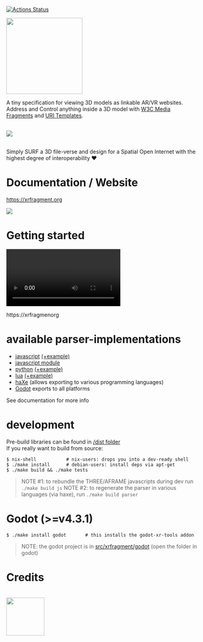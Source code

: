 <link rel="stylesheet" href="doc/style.css"/>
<link href="https://fonts.cdnfonts.com/css/montserrat" rel="stylesheet"/>

[![Actions Status](https://github.com/coderofsalvation/xrfragment/workflows/test/badge.svg)](https://github.com/coderofsalvation/xrfragment/actions)

<img src="https://xrfragment.org/example/assets/logo.png" width="200"/>

A tiny specification for viewing 3D models as linkable AR/VR websites.<br>
Address and Control anything inside a 3D model with [W3C Media Fragments](https://www.w3.org/TR/media-frags/) and [URI Templates](https://www.rfc-editor.org/rfc/rfc6570).<br>
<br>

![](https://coderofsalvation.github.io/xrfragment.media/images/metadata.jpg)

<br>
Simply SURF a 3D file-verse and design for a Spatial Open Internet with the highest degree of interoperability ❤

# Documentation / Website 

https://xrfragment.org 

![](https://coderofsalvation.github.io/xrfragment.media/images/nocode.jpg)

# Getting started

![](https://coderofsalvation.github.io/xrfragment.media/gettingstarted2024.mp4)

https://xrfragmenorg 

# available parser-implementations

* [javascript](dist/xrfragment.js) [(+example)](test/test.js)
* [javascript module](dist/xrfragment.module.js) 
* [python](dist/xrfragment.py) [(+example)](test/test.py)
* [lua](dist/xrfragment.lua) [(+example)](test/test.lua)
* [haXe](src/xrfragment) (allows exporting to various programming languages)
* [Godot](https://codeberg.org/coderofsalvation/xrfragment-godot) exports to all platforms

See documentation for more info

# development

Pre-build libraries can be found in [/dist folder](dist)<br>
If you really want to build from source:

```
$ nix-shell           # nix-users: drops you into a dev-ready shell 
$ ./make install      # debian-users: install deps via apt-get
$ ./make build && ./make tests
```

> NOTE #1: to rebundle the THREE/AFRAME javascripts during dev run `./make build js`
> NOTE #2: to regenerate the parser in various languages (via haxe), run `./make build parser`

# Godot (>=v4.3.1)

```
$ ./make install godot       # this installs the godot-xr-tools addon
```

> NOTE: the godot project is in [src/xrfragment/godot](./src/xrfragment/godot) (open the folder in godot)

# Credits

<br>
<a href="https://nlnet.nl" target="_blank">
  <img src="https://nlnet.nl/image/logo_nlnet.svg" width="100"/>
</a>
